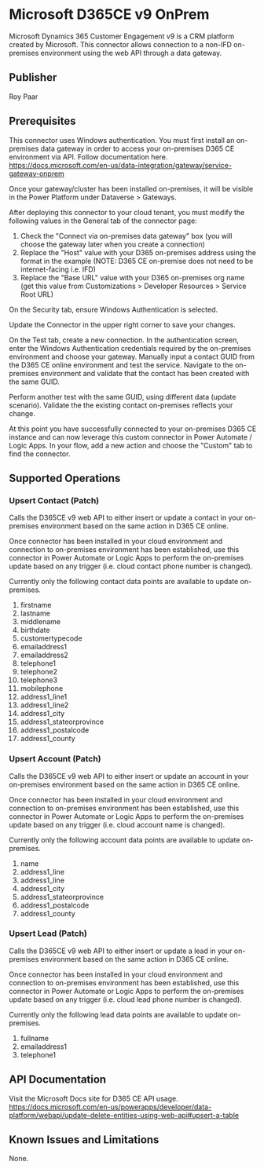 # Microsoft D365CE v9 OnPrem
Microsoft Dynamics 365 Customer Engagement v9 is a CRM platform created by Microsoft.  This connector allows connection to a non-IFD on-premises environment using the web API through a data gateway.

## Publisher
Roy Paar

## Prerequisites
This connector uses Windows authentication.  You must first install an on-premises data gateway in order to access your on-premises D365 CE environment via API.  Follow documentation here. https://docs.microsoft.com/en-us/data-integration/gateway/service-gateway-onprem

Once your gateway/cluster has been installed on-premises, it will be visible in the Power Platform under Dataverse > Gateways.

After deploying this connector to your cloud tenant, you must modify the following values in the General tab of the connector page:

1.	Check the "Connect via on-premises data gateway" box (you will choose the gateway later when you create a connection)
2.	Replace the "Host" value with your D365 on-premises address using the format in the example (NOTE: D365 CE on-premise does not need to be internet-facing i.e. IFD)
3.	Replace the "Base URL" value with your D365 on-premises org name (get this value from Customizations > Developer Resources > Service Root URL)

On the Security tab, ensure Windows Authentication is selected.

Update the Connector in the upper right corner to save your changes.

On the Test tab, create a new connection.  In the authentication screen, enter the Windows Authentication credentials required by the on-premises environment and choose your gateway.  Manually input a contact GUID from the D365 CE online environment and test the service.  Navigate to the on-premises environment and validate that the contact has been created with the same GUID.

Perform another test with the same GUID, using different data (update scenario).  Validate the the existing contact on-premises reflects your change.

At this point you have successfully connected to your on-premises D365 CE instance and can now leverage this custom connector in Power Automate / Logic Apps.  In your flow, add a new action and choose the "Custom" tab to find the connector.

## Supported Operations
### Upsert Contact (Patch)
Calls the D365CE v9 web API to either insert or update a contact in your on-premises environment based on the same action in D365 CE online.

Once connector has been installed in your cloud environment and connection to on-premises environment has been established, use this connector in Power Automate or Logic Apps to perform the on-premises update based on any trigger (i.e. cloud contact phone number is changed).

Currently only the following contact data points are available to update on-premises.

1.	firstname
2.	lastname
3.	middlename
4.	birthdate
5.	customertypecode
6.	emailaddress1
7.	emailaddress2
8.	telephone1
9.	telephone2
10.	telephone3
11.	mobilephone
12.	address1_line1
13.	address1_line2
14.	address1_city
15.	address1_stateorprovince
16.	address1_postalcode
17.	address1_county

### Upsert Account (Patch)
Calls the D365CE v9 web API to either insert or update an account in your on-premises environment based on the same action in D365 CE online.

Once connector has been installed in your cloud environment and connection to on-premises environment has been established, use this connector in Power Automate or Logic Apps to perform the on-premises update based on any trigger (i.e. cloud account name is changed).

Currently only the following account data points are available to update on-premises.

1.	name
2.	address1_line
3.	address1_line
4.	address1_city
5.	address1_stateorprovince
6.	address1_postalcode
7.	address1_county

### Upsert Lead (Patch)
Calls the D365CE v9 web API to either insert or update a lead in your on-premises environment based on the same action in D365 CE online.

Once connector has been installed in your cloud environment and connection to on-premises environment has been established, use this connector in Power Automate or Logic Apps to perform the on-premises update based on any trigger (i.e. cloud lead phone number is changed).

Currently only the following lead data points are available to update on-premises.

1.	fullname
2.	emailaddress1
3.	telephone1

## API Documentation
Visit the Microsoft Docs site for D365 CE API usage. https://docs.microsoft.com/en-us/powerapps/developer/data-platform/webapi/update-delete-entities-using-web-api#upsert-a-table

## Known Issues and Limitations
None.
